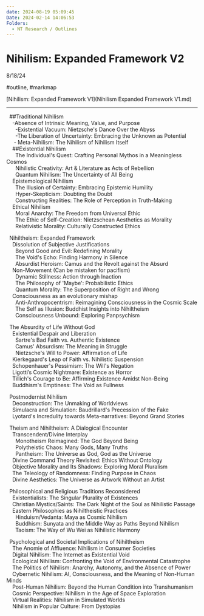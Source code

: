 ```yaml
---
date: 2024-08-19 05:09:45
Date: 2024-02-14 14:06:53
Folders:
  - NT Research / Outlines
---
```


# Nihilism: Expanded Framework V2

8/18/24

#outline, #markmap

[Nihilism: Expanded Framework V1](Nihilism Expanded Framework V1.md)

* * *

  

  ##Traditional Nihilism  
    -Absence of Intrinsic Meaning, Value, and Purpose  
      -Existential Vacuum: Nietzsche's Dance Over the Abyss  
      -The Liberation of Uncertainty: Embracing the Unknown as Potential  
     - Meta-Nihilism: The Nihilism of Nihilism Itself  
    ##Existential Nihilism  
      The Individual's Quest: Crafting Personal Mythos in a Meaningless Cosmos  
      Nihilistic Creativity: Art & Literature as Acts of Rebellion  
      Quantum Nihilism: The Uncertainty of All Being  
    Epistemological Nihilism  
      The Illusion of Certainty: Embracing Epistemic Humility  
      Hyper-Skepticism: Doubting the Doubt  
      Constructing Realities: The Role of Perception in Truth-Making  
    Ethical Nihilism  
      Moral Anarchy: The Freedom from Universal Ethic  
      The Ethic of Self-Creation: Nietzschean Aesthetics as Morality  
      Relativistic Morality: Culturally Constructed Ethics  
  
  Nihiltheism: Expanded Framework  
    Dissolution of Subjective Justifications  
      Beyond Good and Evil: Redefining Morality  
      The Void's Echo: Finding Harmony in Silence  
      Absurdist Heroism: Camus and the Revolt against the Absurd  
    Non-Movement (Can be mistaken for pacifism)  
      Dynamic Stillness: Action through Inaction  
      The Philosophy of 'Maybe': Probabilistic Ethics  
      Quantum Morality: The Superposition of Right and Wrong  
    Consciousness as an evolutionary mishap  
      Anti-Anthropocentrism: Reimagining Consciousness in the Cosmic Scale  
      The Self as Illusion: Buddhist Insights into Nihiltheism  
      Consciousness Unbound: Exploring Panpsychism  
  
  The Absurdity of Life Without God  
    Existential Despair and Liberation  
      Sartre's Bad Faith vs. Authentic Existence  
      Camus' Absurdism: The Meaning in Struggle  
      Nietzsche's Will to Power: Affirmation of Life  
    Kierkegaard's Leap of Faith vs. Nihilistic Suspension  
    Schopenhauer's Pessimism: The Will's Negation  
    Ligotti’s Cosmic Nightmare: Existence as Horror  
    Tillich's Courage to Be: Affirming Existence Amidst Non-Being  
    Buddhism's Emptiness: The Void as Fullness  
  
  Postmodernist Nihilism  
    Deconstruction: The Unmaking of Worldviews  
    Simulacra and Simulation: Baudrillard's Precession of the Fake  
    Lyotard's Incredulity towards Meta-narratives: Beyond Grand Stories  
  
  Theism and Nihiltheism: A Dialogical Encounter  
    Transcendent/Divine Interplay  
      Monotheism Reimagined: The God Beyond Being  
      Polytheistic Chaos: Many Gods, Many Truths  
      Pantheism: The Universe as God, God as the Universe  
    Divine Command Theory Revisited: Ethics Without Ontology  
    Objective Morality and Its Shadows: Exploring Moral Pluralism  
    The Teleology of Randomness: Finding Purpose in Chaos  
    Divine Aesthetics: The Universe as Artwork Without an Artist  
  
  Philosophical and Religious Traditions Reconsidered  
    Existentialists: The Singular Plurality of Existences  
    Christian Mystics/Saints: The Dark Night of the Soul as Nihilistic Passage  
    Eastern Philosophies as Nihiltheistic Practices  
      Hinduism/Vedanta: Maya as Cosmic Nihilism  
      Buddhism: Sunyata and the Middle Way as Paths Beyond Nihilism  
      Taoism: The Way of Wu Wei as Nihilistic Harmony  
  
  Psychological and Societal Implications of Nihiltheism  
    The Anomie of Affluence: Nihilism in Consumer Societies  
    Digital Nihilism: The Internet as Existential Void  
    Ecological Nihilism: Confronting the Void of Environmental Catastrophe  
    The Politics of Nihilism: Anarchy, Autonomy, and the Absence of Power  
    Cybernetic Nihilism: AI, Consciousness, and the Meaning of Non-Human Minds  
    Post-Human Nihilism: Beyond the Human Condition into Transhumanism  
    Cosmic Perspective: Nihilism in the Age of Space Exploration  
    Virtual Realities: Nihilism in Simulated Worlds  
    Nihilism in Popular Culture: From Dystopias